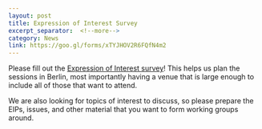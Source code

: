 ```yaml
---
layout: post
title: Expression of Interest Survey
excerpt_separator:  <!--more-->
category: News
link: https://goo.gl/forms/xTYJHOV2R6FQfN4m2
---
```


Please fill out the [Expression of Interest survey](https://goo.gl/forms/xTYJHOV2R6FQfN4m2)! This helps us plan the sessions in Berlin, most importantly having a venue that is large enough to include all of those that want to attend.
<!-- more -->

We are also looking for topics of interest to discuss, so please prepare the EIPs, issues, and other material that you want to form working groups around.


